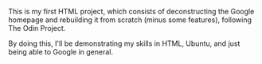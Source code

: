 This is my first HTML project, which consists of deconstructing the Google homepage and rebuilding it from scratch (minus some features), following The Odin Project.

By doing this, I'll be demonstrating my skills in HTML, Ubuntu, and just being able to Google in general.